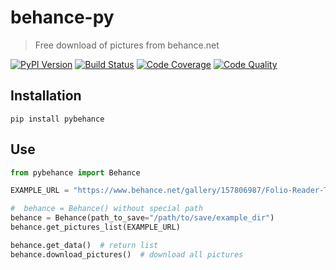 # behance-py
> Free download of pictures from behance.net

[![PyPI Version][pypi-image]][pypi-url]
[![Build Status][build-image]][build-url]
[![Code Coverage][coverage-image]][coverage-url]
[![Code Quality][quality-image]][quality-url]

<!-- Badges -->

[pypi-image]: https://img.shields.io/pypi/v/pybehance
[pypi-url]: https://pypi.org/project/pybehance/
[build-image]: https://github.com/meanother/behance-py/actions/workflows/build.yml/badge.svg
[build-url]: https://github.com/meanother/behance-py/actions/workflows/build.yml
[coverage-image]: https://codecov.io/gh/meanother/pybehance/branch/main/graph/badge.svg
[coverage-url]: https://codecov.io/gh/meanother/pybehance
[quality-image]: https://api.codeclimate.com/v1/badges/f4db74d41103b03e0025/maintainability
[quality-url]: https://codeclimate.com/github/meanother/behance-py/maintainability


## Installation
```shell
pip install pybehance
```

## Use

```python
from pybehance import Behance

EXAMPLE_URL = "https://www.behance.net/gallery/157806987/Folio-Reader-Types"

#  behance = Behance() without special path
behance = Behance(path_to_save="/path/to/save/example_dir")
behance.get_pictures_list(EXAMPLE_URL)

behance.get_data()  # return list
behance.download_pictures()  # download all pictures


```